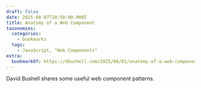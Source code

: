 ```yaml
---
draft: false
date: 2025-08-07T18:50:00.000Z
title: Anatomy of a Web Component
taxonomies:
  categories:
    - bookmarks
  tags:
    - JavaScript, "Web Components"
extra:
  bookmarkOf: https://dbushell.com/2025/08/01/anatomy-of-a-web-component/
---
```

David Bushell shares some useful web component patterns.
